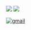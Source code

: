 ![](https://img.shields.io/badge/ios-white?style=for-the-badge&logo=apple&logoColor=black)
![](https://img.shields.io/badge/swift-orange?style=for-the-badge&logo=swift&logoColor=white)

[![gmail](https://img.shields.io/badge/gmail-red?style=for-the-badge&logo=gmail&logoColor=white)](mailto:yjh20927@gmail.com)

